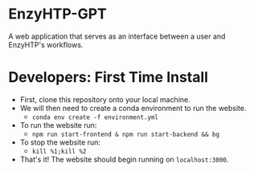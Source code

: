 # EnzyHTP-GPT
A web application that serves as an interface between a user and EnzyHTP's workflows.

# Developers: First Time Install
* First, clone this repository onto your local machine.
* We will then need to create a conda environment to run the website.
  * `conda env create -f environment.yml`
* To run the website run:
  * `npm run start-frontend & npm run start-backend && bg`
* To stop the website run:
  * `kill %1;kill %2`
* That's it! The website should begin running on `localhost:3000`.


